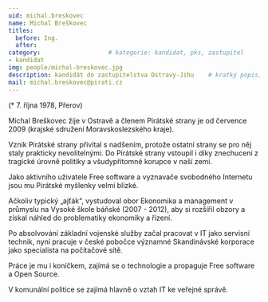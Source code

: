 ```yaml
---
uid: michal.breskovec
name: Michal Breškovec
titles:
  before: Ing. 
  after: 
category:                 	# kategorie: kandidat, pks, zastupitel
- kandidat 
img: people/michal-breskovec.jpg
description: kandidát do zastupitelstva Ostravy-Jihu   	# kratký popis, max 160 znaků
mail: michal.breskovec@pirati.cz 
---
```


(* 7. října 1978, Přerov) 

Michal Breškovec žije v Ostravě a členem Pirátské strany je od července 2009 (krajské sdružení Moravskoslezského kraje). 

Vznik Pirátské strany přivítal s nadšením, protože ostatní strany se pro něj staly prakticky nevolitelnými. Do Pirátské strany vstoupil i díky znechucení z tragické úrovně politiky a všudypřítomné korupce v naší zemi.

Jako aktivního uživatele Free software a vyznavače svobodného Internetu jsou mu Pirátské myšlenky velmi blízké. 

Ačkoliv typický „ajťák“, vystudoval obor Ekonomika a management v průmyslu na Vysoké škole báňské (2007 - 2012), aby si rozšířil obzory a získal náhled do problematiky ekonomiky a řízení.

Po absolvování základní vojenské služby začal pracovat v IT jako servisní technik, nyní pracuje v české pobočce významné Skandinávské korporace jako specialista na počítačové sítě.

Práce je mu i koníčkem, zajímá se o technologie a propaguje Free software a Open Source. 

V komunální politice se zajímá hlavně o vztah IT ke veřejné správě.
